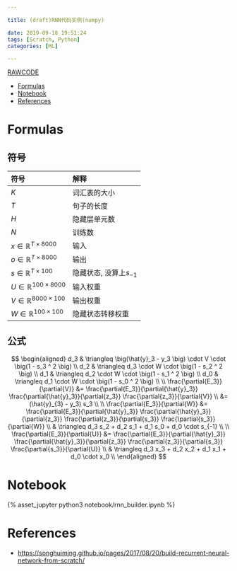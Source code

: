 ```yaml
---

title: (draft)RNN代码实例(numpy)

date: 2019-09-18 19:51:24
tags: [Scratch, Python]
categories: [ML]

---
```


[RAWCODE](https://raw.githubusercontent.com/qrsforever/code_blog_post/master/ML/Scratch/rnn_builder.md)

<!-- vim-markdown-toc GFM -->

* [Formulas](#formulas)
* [Notebook](#notebook)
* [References](#references)

<!-- vim-markdown-toc -->

<!-- more -->

# Formulas

## 符号

 符号 | 解释
:--- | :---
$K$ | 词汇表的大小  
$T$ | 句子的长度  
$H$ | 隐藏层单元数 
$N$ | 训练数 
$x \in \mathbb{R}^{T \times 8000}$ | 输入
$o \in \mathbb{R}^{T \times 8000}$ | 输出
$s \in \mathbb{R}^{T \times 100}$ | 隐藏状态, 没算上$s_{-1}$
$U \in \mathbb{R}^{100 \times 8000}$ | 输入权重
$V \in \mathbb{R}^{8000 \times 100}$ | 输出权重
$W \in \mathbb{R}^{100 \times 100}$ | 隐藏状态转移权重

## 公式

$$
\begin{aligned}
d_3 & \triangleq \big(\hat{y}_3 - y_3 \big) \cdot V \cdot \big(1 - s_3 ^ 2 \big) \\
d_2 & \triangleq d_3 \cdot W \cdot \big(1 - s_2 ^ 2 \big) \\
d_1 & \triangleq d_2 \cdot W \cdot \big(1 - s_1 ^ 2 \big) \\
d_0 & \triangleq d_1 \cdot W \cdot \big(1 - s_0 ^ 2 \big) \\ \\
\frac{\partial{E_3}}{\partial{V}} &= \frac{\partial{E_3}}{\partial{\hat{y}_3}} \frac{\partial{\hat{y}_3}}{\partial{z_3}} \frac{\partial{z_3}}{\partial{V}} \\
&= (\hat{y}_{3} - y_3)  s_3 \\ \\
\frac{\partial{E_3}}{\partial{W}} &= \frac{\partial{E_3}}{\partial{\hat{y}_3}} \frac{\partial{\hat{y}_3}}{\partial{z_3}} \frac{\partial{z_3}}{\partial{s_3}} \frac{\partial{s_3}}{\partial{W}}  \\
& \triangleq d_3 s_2 + d_2 s_1 + d_1 s_0 + d_0 \cdot s_{-1}  \\ \\
\frac{\partial{E_3}}{\partial{U}} &= \frac{\partial{E_3}}{\partial{\hat{y}_3}} \frac{\partial{\hat{y}_3}}{\partial{z_3}} \frac{\partial{z_3}}{\partial{s_3}} \frac{\partial{s_3}}{\partial{U}}  \\
& \triangleq d_3 x_3 + d_2 x_2 + d_1 x_1 + d_0 \cdot x_0  \\
\end{aligned}
$$

# Notebook

{% asset_jupyter python3 notebook/rnn_builder.ipynb %}

# References

- <https://songhuiming.github.io/pages/2017/08/20/build-recurrent-neural-network-from-scratch/>
